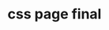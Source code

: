 ---
toc: true
comments: true
layout: post
title: css page final
description: individual review for csp
type: hacks
courses: { csa: {week: 15} }
---